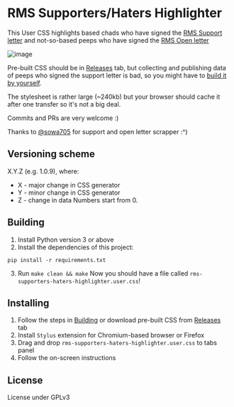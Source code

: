 # RMS Supporters/Haters Highlighter

This User CSS highlights based chads who have signed the [RMS Support letter](https://github.com/rms-support-letter/rms-support-letter.github.io)
and not-so-based peeps who have signed the [RMS Open letter](https://github.com/rms-open-letter/rms-open-letter.github.io)

![image](https://user-images.githubusercontent.com/6745157/112768316-36f23f00-9024-11eb-84cd-ccd598ed20fc.png)

Pre-built CSS should be in [Releases](https://github.com/rndtrash/rms-supporters-haters-highlighter/releases) tab, but collecting and publishing data of peeps who signed the support letter is bad,
so you might have to [build it by yourself](#building).

The stylesheet is rather large (~240kb) but your browser should cache it after one transfer so it's not a big deal.

Commits and PRs are very welcome :)

Thanks to [@sowa705](https://github.com/sowa705) for support and open letter scrapper :^)

## Versioning scheme

X.Y.Z (e.g. 1.0.9), where:

* X - major change in CSS generator
* Y - minor change in CSS generator
* Z - change in data
Numbers start from 0.

## Building

1. Install Python version 3 or above
2. Install the dependencies of this project:

`pip install -r requirements.txt`

3. Run `make clean && make`
Now you should have a file called `rms-supporters-haters-highlighter.user.css`!

## Installing

1. Follow the steps in [Building](#building) or download pre-built CSS from [Releases](https://github.com/rndtrash/rms-supporters-haters-highlighter/releases) tab
2. Install `Stylus` extension for Chromium-based browser or Firefox
3. Drag and drop `rms-supporters-haters-highlighter.user.css` to tabs panel
4. Follow the on-screen instructions

## License

License under GPLv3 
